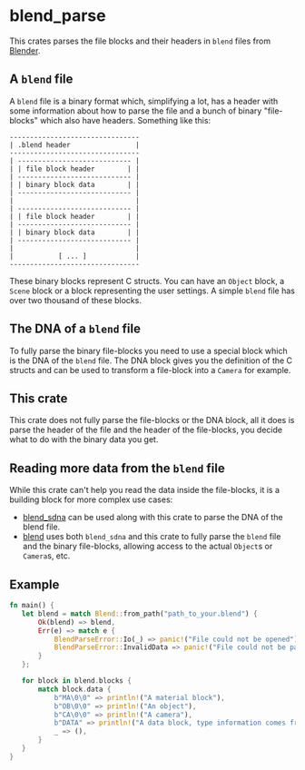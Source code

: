 # blend_parse

This crates parses the file blocks and their headers in `blend` files from [Blender](https://www.blender.org/).

## A `blend` file

A `blend` file is a binary format which, simplifying a lot, has a header with some information about how to parse the file and a bunch of binary "file-blocks" which also have headers. Something like this:


    --------------------------------
    | .blend header                |
    --------------------------------
    | ---------------------------- |
    | | file block header        | |
    | ---------------------------- |
    | | binary block data        | |
    | ---------------------------- |
    |                              |
    | ---------------------------- |
    | | file block header        | |
    | ---------------------------- |
    | | binary block data        | |
    | ---------------------------- |
    |                              |
    |           [ ... ]            |
    --------------------------------

These binary blocks represent C structs. You can have an `Object` block, a `Scene` block or a block representing the user settings. A simple `blend` file has over two thousand of these blocks.

## The DNA of a `blend` file

To fully parse the binary file-blocks you need to use a special block which is the DNA of the `blend` file. The DNA block gives you the definition of the C structs and can be used to transform a file-block into a `Camera` for example.

## This crate

This crate does not fully parse the file-blocks or the DNA block, all it does is parse the header of the file and the header of the file-blocks, you decide what to do with the binary data you get.

## Reading more data from the `blend` file

While this crate can't help you read the data inside the file-blocks, it is a building block for more complex use cases:

 * [blend_sdna](todo:add_link) can be used along with this crate to parse the DNA of the blend file.
 * [blend](todo:add_link) uses both `blend_sdna` and this crate to fully parse the `blend` file and the binary file-blocks, allowing access to the actual `Object`s or `Camera`s, etc.

 ## Example

 ```rust
fn main() {
    let blend = match Blend::from_path("path_to_your.blend") {
        Ok(blend) => blend,
        Err(e) => match e {
            BlendParseError::Io(_) => panic!("File could not be opened"),
            BlendParseError::InvalidData => panic!("File could not be parsed correctly"),
        }
    };

    for block in blend.blocks {
        match block.data {
            b"MA\0\0" => println!("A material block"),
            b"OB\0\0" => println!("An object"),
            b"CA\0\0" => println!("A camera"),
            b"DATA" => println!("A data block, type information comes from somewhere else"),
            _ => (),
        }
    }
}
 ```

